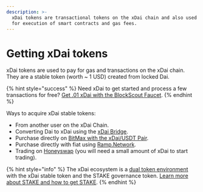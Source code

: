 ```yaml
---
description: >-
  xDai tokens are transactional tokens on the xDai chain and also used to pay
  for execution of smart contracts and gas fees.
---
```


# Getting xDai tokens

xDai tokens are used to pay for gas and transactions on the xDai chain. They are a stable token \(worth ~ 1 USD\) created from locked Dai. 

{% hint style="success" %}
Need xDai to get started and process a few transactions for free?  [Get .01 xDai with the BlockScout Faucet](https://blockscout.com/poa/xdai/faucet).
{% endhint %}

Ways to acquire xDai stable tokens:

* From another user on the xDai Chain.
* Converting Dai to xDai using the [xDai Bridge](../converting-xdai-via-bridge/).
* Purchase directly on [BitMax with the xDai/USDT Pair](https://bitmax.io/en/basic/cashtrade-spottrading/usdt/xdai).
* Purchase directly with fiat using [Ramp.Network](https://ramp.network/buy/?swapAsset=XDAI).
* Trading on [Honeyswap](https://honeyswap.org/) \(you will need a small amount of xDai to start trading\).

{% hint style="info" %}
The xDai ecosystem is a [dual token environment](../../for-stakers/stake-reward-mechanics/dual-token-model.md) with the xDai stable token and the STAKE governance token. [Learn more about STAKE and how to get STAKE](../../for-stakers/stake-token/get-stake/).
{% endhint %}



